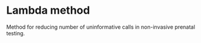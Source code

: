 # Lambda method

Method for reducing number of uninformative calls in non-invasive prenatal testing.
